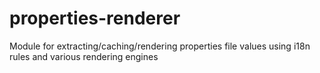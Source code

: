 properties-renderer
===================

Module for extracting/caching/rendering properties file values using i18n rules and various rendering engines
